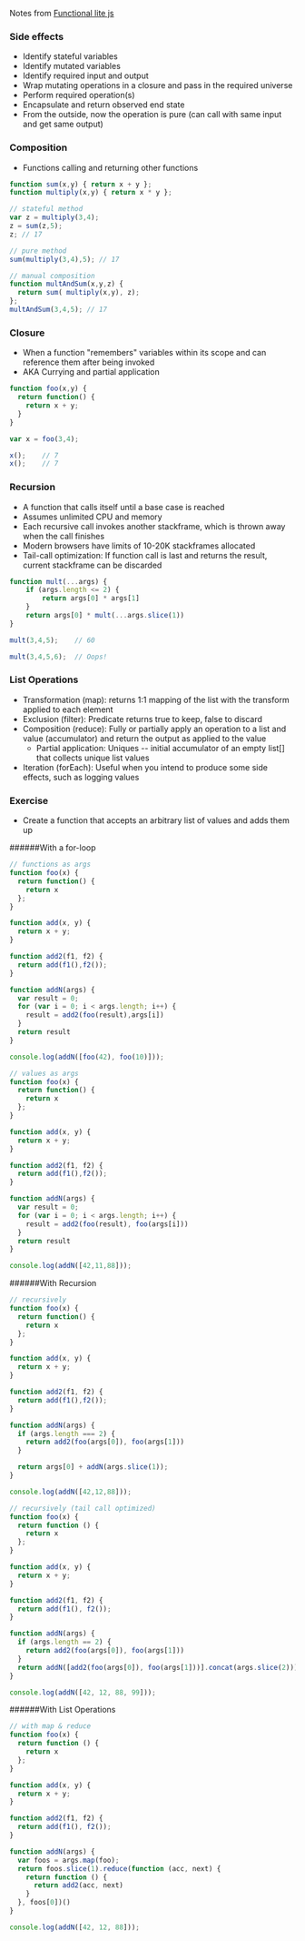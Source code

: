 Notes from [Functional lite js](https://frontendmasters.com/courses/functional-js-lite/#v=mpx9vosfmi)

### Side effects
- Identify stateful variables
- Identify mutated variables
- Identify required input and output
- Wrap mutating operations in a closure and pass in the required universe
- Perform required operation(s)
- Encapsulate and return observed end state
- From the outside, now the operation is pure (can call with same input and get same output)

### Composition
- Functions calling and returning other functions
```javascript
function sum(x,y) { return x + y };
function multiply(x,y) { return x * y };

// stateful method
var z = multiply(3,4);
z = sum(z,5);
z; // 17

// pure method
sum(multiply(3,4),5); // 17

// manual composition
function multAndSum(x,y,z) {
  return sum( multiply(x,y), z);
};
multAndSum(3,4,5); // 17
```

### Closure
- When a function "remembers" variables within its scope and can reference them after being invoked
- AKA Currying and partial application
```javascript
function foo(x,y) {
  return function() {
    return x + y;
  }
}

var x = foo(3,4);

x();	// 7
x();	// 7
```

### Recursion
- A function that calls itself until a base case is reached
- Assumes unlimited CPU and memory
- Each recursive call invokes another stackframe, which is thrown away when the call finishes
- Modern browsers have limits of 10-20K stackframes allocated
- Tail-call optimization: If function call is last and returns the result, current stackframe can be discarded
```javascript
function mult(...args) {
	if (args.length <= 2) {
		return args[0] * args[1]
	}
	return args[0] * mult(...args.slice(1))
}

mult(3,4,5);	// 60

mult(3,4,5,6);	// Oops!
```

### List Operations
- Transformation (map): returns 1:1 mapping of the list with the transform applied to each element
- Exclusion (filter): Predicate returns true to keep, false to discard
- Composition (reduce): Fully or partially apply an operation to a list and value (accumulator) and return the output as applied to the value
  - Partial application: Uniques -- initial accumulator of an empty list[] that collects unique list values
- Iteration (forEach): Useful when you intend to produce some side effects, such as logging values

### Exercise

- Create a function that accepts an arbitrary list of values and adds them up  

######With a for-loop
```javascript
// functions as args
function foo(x) {
  return function() {
    return x
  };
}

function add(x, y) {
  return x + y;
}

function add2(f1, f2) {
  return add(f1(),f2());
}

function addN(args) {
  var result = 0;
  for (var i = 0; i < args.length; i++) {
    result = add2(foo(result),args[i])
  }
  return result
}

console.log(addN([foo(42), foo(10)]));
```
```javascript
// values as args
function foo(x) {
  return function() {
    return x
  };
}

function add(x, y) {
  return x + y;
}

function add2(f1, f2) {
  return add(f1(),f2());
}

function addN(args) {
  var result = 0;
  for (var i = 0; i < args.length; i++) {
    result = add2(foo(result), foo(args[i]))
  }
  return result
}

console.log(addN([42,11,88]));
```
######With Recursion
```javascript
// recursively
function foo(x) {
  return function() {
    return x
  };
}

function add(x, y) {
  return x + y;
}

function add2(f1, f2) {
  return add(f1(),f2());
}

function addN(args) {
  if (args.length === 2) {
    return add2(foo(args[0]), foo(args[1]))
  }

  return args[0] + addN(args.slice(1));
}

console.log(addN([42,12,88]));
```
```javascript
// recursively (tail call optimized)
function foo(x) {
  return function () {
    return x
  };
}

function add(x, y) {
  return x + y;
}

function add2(f1, f2) {
  return add(f1(), f2());
}

function addN(args) {
  if (args.length == 2) {
    return add2(foo(args[0]), foo(args[1]))
  }
  return addN([add2(foo(args[0]), foo(args[1]))].concat(args.slice(2)))
}

console.log(addN([42, 12, 88, 99]));
```
######With List Operations
```javascript
// with map & reduce
function foo(x) {
  return function () {
    return x
  };
}

function add(x, y) {
  return x + y;
}

function add2(f1, f2) {
  return add(f1(), f2());
}

function addN(args) {
  var foos = args.map(foo);
  return foos.slice(1).reduce(function (acc, next) {
    return function () {
      return add2(acc, next)
    }
  }, foos[0])()
}

console.log(addN([42, 12, 88]));
```
